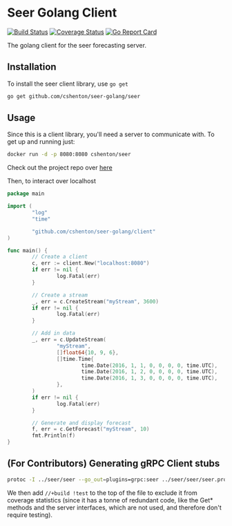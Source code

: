 # Seer Golang Client
[![Build Status](https://travis-ci.org/cshenton/seer-golang.svg?branch=master)](https://travis-ci.org/cshenton/seer-golang)
[![Coverage Status](https://img.shields.io/coveralls/github/cshenton/seer-golang/master.svg)](https://coveralls.io/github/cshenton/seer-golang?branch=master)
[![Go Report Card](https://goreportcard.com/badge/github.com/cshenton/seer-golang)](https://goreportcard.com/report/github.com/cshenton/seer-golang)

The golang client for the seer forecasting server.


## Installation

To install the seer client library, use `go get`

```bash
go get github.com/cshenton/seer-golang/seer
```

## Usage

Since this is a client library, you'll need a server to communicate with. To get
up and running just:
```bash
docker run -d -p 8080:8080 cshenton/seer
```
Check out the project repo over [here](https://github.com/cshenton/seer)

Then, to interact over localhost

```go
package main

import (
        "log"
        "time"

        "github.com/cshenton/seer-golang/client"
)

func main() {
        // Create a client
        c, err := client.New("localhost:8080")
        if err != nil {
                log.Fatal(err)
        }

        // Create a stream
        _, err = c.CreateStream("myStream", 3600)
        if err != nil {
                log.Fatal(err)
        }

        // Add in data
        _, err = c.UpdateStream(
                "myStream",
                []float64{10, 9, 6},
                []time.Time{
                        time.Date(2016, 1, 1, 0, 0, 0, 0, time.UTC),
                        time.Date(2016, 1, 2, 0, 0, 0, 0, time.UTC),
                        time.Date(2016, 1, 3, 0, 0, 0, 0, time.UTC),
                },
        )
        if err != nil {
                log.Fatal(err)
        }

        // Generate and display forecast
        f, err = c.GetForecast("myStream", 10)
        fmt.Println(f)
}
```

## (For Contributors) Generating gRPC Client stubs

```bash
protoc -I ../seer/seer --go_out=plugins=grpc:seer ../seer/seer/seer.proto
```

We then add `//+build !test` to the top of the file to exclude it from coverage
statistics (since it has a tonne of redundant code, like the Get* methods and
the server interfaces, which are not used, and therefore don't require testing).